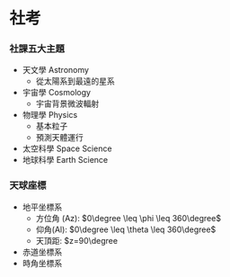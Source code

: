 # 社考

### 社課五大主題

- 天文學 Astronomy
	- 從太陽系到最遠的星系
- 宇宙學 Cosmology
	- 宇宙背景微波輻射
- 物理學 Physics
	- 基本粒子
	- 預測天體運行
- 太空科學 Space Science
- 地球科學 Earth Science

### 天球座標
- 地平坐標系
	- 方位角 (Az): $0\degree \leq \phi \leq 360\degree$
	- 仰角(Al): $0\degree \leq \theta \leq 360\degree$
	- 天頂距: $z=90\degree 
- 赤道坐標系
- 時角坐標系

